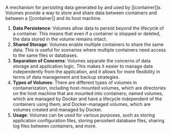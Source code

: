 A mechanism for persisting data generated by and used by [[container]]s. Volumes provide a way to store and share data between containers and between a [[container]] and its host machine.

1. **Data Persistence**: Volumes allow data to persist beyond the lifecycle of a container. This means that even if a container is stopped or deleted, the data stored in the volume remains intact.
2. **Shared Storage**: Volumes enable multiple containers to share the same data. This is useful for scenarios where multiple containers need access to the same files or databases.
3. **Separation of Concerns**: Volumes separate the concerns of data storage and application logic. This makes it easier to manage data independently from the application, and it allows for more flexibility in terms of data management and backup strategies.
4. **Types of Volumes**: There are different types of volumes in containerization, including host-mounted volumes, which are directories on the host machine that are mounted into containers; named volumes, which are managed by Docker and have a lifecycle independent of the containers using them; and Docker-managed volumes, which are volumes created and managed by Docker.
5. **Usage**: Volumes can be used for various purposes, such as storing application configuration files, storing persistent database files, sharing log files between containers, and more.

